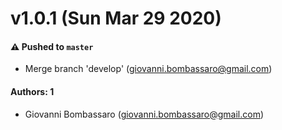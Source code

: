 # v1.0.1 (Sun Mar 29 2020)

#### ⚠️  Pushed to `master`

- Merge branch 'develop' (giovanni.bombassaro@gmail.com)

#### Authors: 1

- Giovanni Bombassaro (giovanni.bombassaro@gmail.com)
